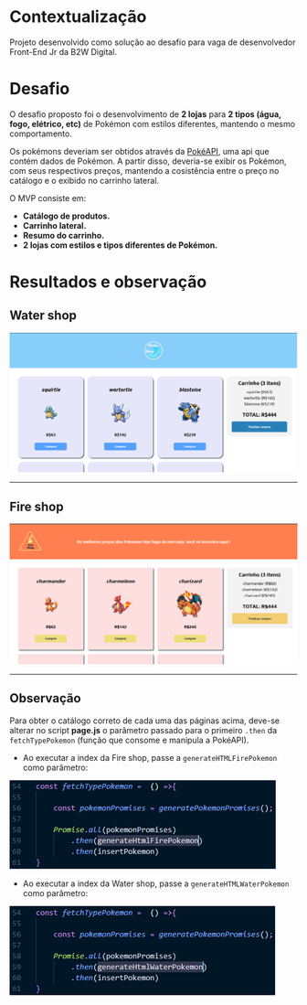 # Contextualização

Projeto desenvolvido como solução ao desafio para vaga de desenvolvedor Front-End Jr da B2W Digital.

# Desafio

O desafio proposto foi o desenvolvimento de **2 lojas** para **2 tipos (água, fogo, elétrico, etc)** de Pokémon com estilos diferentes, mantendo o mesmo comportamento.

Os pokémons deveriam ser obtidos através da [PokéAPI](https://pokeapi.co/), uma api que contém dados de Pokémon. A partir disso, deveria-se exibir os Pokémon, com seus respectivos preços, mantendo a cosistência entre o preço no catálogo e o exibido no carrinho lateral.

O MVP consiste em:

- **Catálogo de produtos.** 
- **Carrinho lateral.** 
- **Resumo do carrinho.** 
- **2 lojas com estilos e tipos diferentes de Pokémon.**

# Resultados e observação

## Water shop

![Print Water shop](img/water-shop.png)

---

## Fire shop

![Print Fire shop](img/fire-shop.png)

---

## **Observação**

Para obter o catálogo correto de cada uma das páginas acima, deve-se alterar no script **page.js** o parâmetro passado para o primeiro `.then` da `fetchTypePokemon` (função que consome e manipula a PokéAPI).

- Ao executar a index da Fire shop, passe a `generateHTMLFirePokemon` como parâmetro:

![Print fetchFire](img/fetchFire.png)

- Ao executar a index da Water shop, passe a `generateHTMLWaterPokemon` como parâmetro:

![Print fetchWater](img/fetchWater.png)
